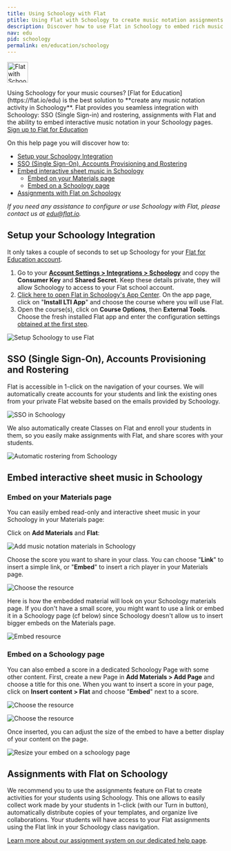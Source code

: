 ```yaml
---
title: Using Schoology with Flat
ptitle: Using Flat with Schoology to create music notation assignments
description: Discover how to use Flat in Schoology to embed rich music notation in your Schoology pages, create seamless assignments from music theory to music compsition in your favorite LMS.
nav: edu
pid: schoology
permalink: en/education/schoology
---
```


<div class="fll" style="margin: 15px 15px 15px 0"><img src="https://flat.io/img/icons/product/schoology.svg" alt="Flat with Schoology" style="width: 48px;height:48px;border:0"></div>
Using Schoology for your music courses? [Flat for Education](https://flat.io/edu) is the best solution to **create any music notation activity in Schoology**. Flat provides you seamless integration with Schoology: SSO (Single Sign-in) and rostering, assignments with Flat and the ability to embed interactive music notation in your Schoology pages.

<div class="btn-cta-wrapper"><a href="https://flat.io/edu/signup?ref=help-schoology" class="btn-cta-site">Sign up to Flat for Education</a></div>

On this help page you will discover how to:

* [Setup your Schoology Integration](#setup-your-schoology-integration)
* [SSO (Single Sign-On), Accounts Provisioning and Rostering](#sso-single-sign-on-accounts-provisioning-and-rostering)
* [Embed interactive sheet music in Schoology](#embed-interactive-sheet-music-in-schoology)
  * [Embed on your Materials page](#embed-on-your-materials-page)
  * [Embed on a Schoology page](#embed-on-a-schoology-page)
* [Assignments with Flat on Schoology](#assignments-with-flat-on-schoology)

*If you need any assistance to configure or use Schoology with Flat, please contact us at [edu@flat.io](mailto:edu@flat.io).*

## Setup your Schoology Integration

It only takes a couple of seconds to set up Schoology for your [Flat for Education account](https://flat.io/edu).

1. Go to your **[Account Settings > Integrations > Schoology](https://flat.io/settings/lti/schoology)** and copy the **Consumer Key** and **Shared Secret**. Keep these details private, they will allow Schoology to access to your Flat school account.
2. [Click here to open Flat in Schoology's App Center](https://app.schoology.com/apps/profile/1107847206). On the app page, click on "**Install LTI App**" and choose the course where you will use Flat.
3. Open the course(s), click on **Course Options**, then **External Tools**. Choose the fresh installed Flat app and enter the configuration settings [obtained at the first step](https://flat.io/settings/lti/schoology).

![Setup Schoology to use Flat](https://flat.io/img/help/edu_schoology_setup.gif)

## SSO (Single Sign-On), Accounts Provisioning and Rostering

Flat is accessible in 1-click on the navigation of your courses. We will automatically create accounts for your students and link the existing ones from your private Flat website based on the emails provided by Schoology.

![SSO in Schoology](/help/assets/img/edu/schoology-sso.png)

We also automatically create Classes on Flat and enroll your students in them, so you easily make assignments with Flat, and share scores with your students.

![Automatic rostering from Schoology](/help/assets/img/edu/schoology-rostering.png)

## Embed interactive sheet music in Schoology

### Embed on your Materials page

You can easily embed read-only and interactive sheet music in your Schoology in your Materials page:

Click on **Add Materials** and **Flat**:

![Add music notation materials in Schoology](/help/assets/img/edu/schoology-embed-1.png)

Choose the score you want to share in your class. You can choose "**Link**" to insert a simple link, or "**Embed**" to insert a rich player in your Materials page.

![Choose the resource](/help/assets/img/edu/schoology-embed-2.png)

Here is how the embedded material will look on your Schoology materials page. If you don't have a small score, you might want to use a link or embed it in a Schoology page (cf below) since Schoology doesn't allow us to insert bigger embeds on the Materials page.

![Embed resource](/help/assets/img/edu/schoology-embed-3.png)

### Embed on a Schoology page

You can also embed a score in a dedicated Schoology Page with some other content. First, create a new Page in **Add Materials > Add Page** and choose a title for this one. When you want to insert a score in your page, click on **Insert content > Flat** and choose "**Embed**" next to a score.

![Choose the resource](/help/assets/img/edu/schoology-embed-page-insert.png)

![Choose the resource](/help/assets/img/edu/schoology-embed-2.png)

Once inserted, you can adjust the size of the embed to have a better display of your content on the page.

![Resize your embed on a schoology page](/help/assets/img/edu/schoology-embed-resize.gif)

## Assignments with Flat on Schoology

We recommend you to use the assignments feature on Flat to create activities for your students using Schoology. This one allows to easily collect work made by your students in 1-click (with our Turn in button), automatically distribute copies of your templates, and organize live collaborations. Your students will have access to your Flat assignments using the Flat link in your Schoology class navigation.

[Learn more about our assignment system on our dedicated help page](/help/en/education/assignments-activities.html). 